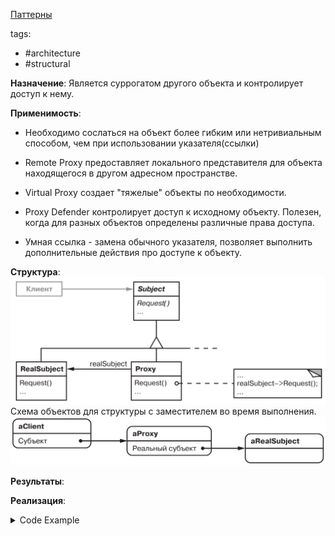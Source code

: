 [Паттерны](../../Patterns.md)

tags:

- #architecture
- #structural

**Назначение**: Является суррогатом другого объекта и контролирует доступ к нему.

**Применимость**:

- Необходимо сослаться на объект более гибким или нетривиальным способом, чем при использовании указателя(ссылки)

- Remote Proxy предоставляет локального представителя для объекта находящегося в другом адресном пространстве.

- Virtual Proxy создает "тяжелые" объекты по необходимости.

- Proxy Defender контролирует доступ к исходному объекту. Полезен, когда для разных объектов определены различные права доступа.

- Умная ссылка - замена обычного указателя, позволяет выполнить дополнительные действия про доступе к объекту.

**Структура**:
![Proxy Structure](./Proxy.png)
Схема объектов для структуры с заместителем во время выполнения.
![Proxy Usage Scheme](./ProxyUsageScheme.png)

**Результаты**:

**Реализация**:

<details>
 <summary>Code Example</summary>
 ```js
 ```
</details>
